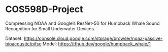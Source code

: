 # COS598D-Project
Compressing NOAA and Google’s ResNet-50 for Humpback Whale Sound Recognition for Small Underwater Devices.

Dataset: https://console.cloud.google.com/storage/browser/noaa-passive-bioacoustic/pifsc
Model: https://tfhub.dev/google/humpback_whale/1
